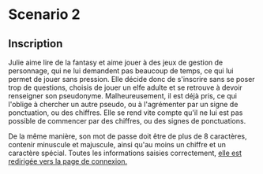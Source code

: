 # Scenario 2

## Inscription

Julie aime lire de la fantasy et aime jouer à des jeux de gestion de personnage, qui ne lui demandent pas beaucoup de temps, ce qui lui permet de jouer sans pression. Elle décide donc de s'inscrire sans se poser trop de questions, choisis de jouer un elfe adulte et se retrouve à devoir renseigner son pseudonyme. Malheureusement, il est déjà pris, ce qui l'oblige à chercher un autre pseudo, ou à l'agrémenter par un signe de ponctuation, ou des chiffres. Elle se rend vite compte qu'il ne lui est pas possible de commencer par des chiffres, ou des signes de ponctuations.

De la même manière, son mot de passe doit être de plus de 8 caractères, contenir minuscule et majuscule, ainsi qu'au moins un chiffre et un caractère spécial. Toutes les informations saisies correctement, [elle est redirigée vers la page de connexion.](./connexion.scenario.md)